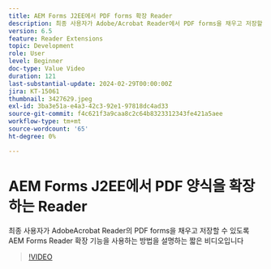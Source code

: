 ```yaml
---
title: AEM Forms J2EE에서 PDF forms 확장 Reader
description: 최종 사용자가 Adobe/Acrobat Reader에서 PDF forms을 채우고 저장할 수 있도록 AEM Forms Reader 확장을 사용하는 방법에 대해 설명하는 짧은 비디오입니다.
version: 6.5
feature: Reader Extensions
topic: Development
role: User
level: Beginner
doc-type: Value Video
duration: 121
last-substantial-update: 2024-02-29T00:00:00Z
jira: KT-15061
thumbnail: 3427629.jpeg
exl-id: 3ba3e51a-e4a3-42c3-92e1-97818dc4ad33
source-git-commit: f4c621f3a9caa8c2c64b8323312343fe421a5aee
workflow-type: tm+mt
source-wordcount: '65'
ht-degree: 0%

---
```


# AEM Forms J2EE에서 PDF 양식을 확장하는 Reader

최종 사용자가 AdobeAcrobat Reader의 PDF forms을 채우고 저장할 수 있도록 AEM Forms Reader 확장 기능을 사용하는 방법을 설명하는 짧은 비디오입니다

>[!VIDEO](https://video.tv.adobe.com/v/3427629/?learn=on)
